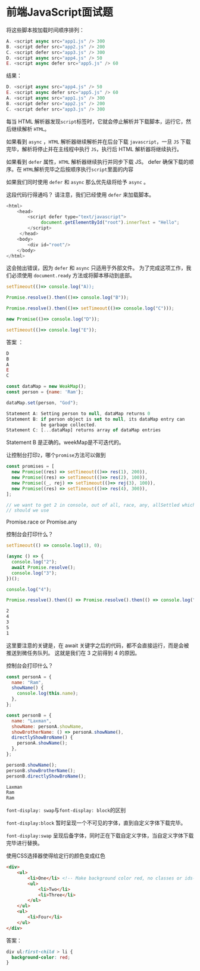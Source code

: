 # 前端JavaScript面试题

将这些脚本按加载时间顺序排列：
```JavaScript
A. <script async src="app1.js" /> 300
B. <script defer src="app2.js" /> 200
C. <script defer src="app3.js" /> 300
D. <script async src="app4.js" /> 50
E. <script async defer src="app5.js" /> 60
```

结果：
```JavaScript
D. <script async src="app4.js" /> 50
E. <script async defer src="app5.js" /> 60
A. <script async src="app1.js" /> 300
B. <script defer src="app2.js" /> 200
C. <script defer src="app3.js" /> 300
```

每当 HTML 解析器发现`script`标签时，它就会停止解析并下载脚本，运行它，然后继续解析 `HTML`。

如果看到 `async` ，`HTML` 解析器继续解析并在后台下载 `javascript`，一旦 `JS` 下载完毕，解析将停止并在主线程中执行 `JS`，执行后 HTML 解析器将继续执行。

如果看到 `defer` 属性，`HTML` 解析器继续执行并同步下载 JS。 defer 确保下载的顺序。在 `HTML`解析完毕之后按顺序执行`script`里面的内容

如果我们同时使用 `defer` 和 `async` 那么优先级将给予 `async` 。

这段代码行得通吗？
请注意，我们已经使用 `defer` 来加载脚本。
```JavaScript
<html>
    <head>
        <script defer type="text/javascript">
             document.getElementById("root").innerText = "Hello";
        </script>
     </head>
    <body>
        <div id="root"/>
    </body>
</html>
```

这会抛出错误，因为 `defer` 和 `async` 只适用于外部文件。 为了完成这项工作，我们必须使用 `document.ready` 方法或将脚本移动到底部。

```JavaScript
setTimeout(()=> console.log("A));

Promise.resolve().then(()=> console.log("B"));

Promise.resolve().then(()=> setTimeout(()=> console.log("C")));

new Promise(()=> console.log("D"));

setTimeout(()=> console.log("E"));
```

答案 ：
```JavaScript
D
B
A
E
C
```

```JavaScript
const dataMap = new WeakMap();
const person = {name: 'Ram'};

dataMap.set(person, "God");

Statement A: Setting person to null, dataMap returns 0
Statement B: if person object is set to null, its dataMap entry can
             be garbage collected.
Statement C: [...dataMap] returns array of dataMap entries
```

Statement B 是正确的。weekMap是不可迭代的。

让控制台打印`2`，哪个`promise`方法可以做到

```JavaScript
const promises = [
  new Promise((res) => setTimeout(()=> res(1), 200)),
  new Promise((res) => setTimeout(()=> res(2), 100)),
  new Promise((_, rej) => setTimeout(()=> rej(3), 100)),
  new Promise((res) => setTimeout(()=> res(4), 300)),
];

// we want to get 2 in console, out of all, race, any, allSettled which method
// should we use
```

Promise.race or Promise.any

控制台会打印什么？
```JavaScript
setTimeout(() => console.log(1), 0);

(async () => {
  console.log("2");
  await Promise.resolve();
  console.log("3");
})();

console.log("4");

Promise.resolve().then(() => Promise.resolve().then(() => console.log("5")));
```

```txt
2
4
3
5
1
```

这里要注意的关键是，在 await 关键字之后的代码，都不会直接运行，而是会被推送到微任务队列。
这就是我们在 3 之前得到 4 的原因。

控制台会打印什么？
```JavaScript
const personA = {
  name: "Ram",
  showName() {
    console.log(this.name);
  },
};

const personB = {
  name: "Laxman",
  showName: personA.showName,
  showBrotherName: () => personA.showName(),
  directlyShowBroName() {
    personA.showName();
  },
};

personB.showName();
personB.showBrotherName();
personB.directlyShowBroName();
```

```txt
Laxman
Ram
Ram
```

`font-display: swap`与`font-display: block`的区别

`font-display:block` 暂时呈现一个不可见的字体，直到自定义字体下载完毕。

`font-display:swap` 呈现后备字体，同时正在下载自定义字体，当自定义字体下载完毕进行替换。

使用CSS选择器使得给定行的颜色变成红色
```html
<div>
    <ul>
        <li>One</li> <!-- Make background color red, no classes or ids-->
        <ul>
            <li>Two</li>
            <li>Three</li>
        </ul>
    </ul>
    <ul>
        <li>Four</li>
    </ul>
</div>
```

答案：
```css
div ul:first-child > li {
  background-color: red;
}
```